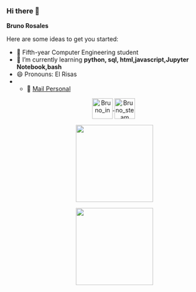 ### Hi there 👋


**Bruno Rosales** 

Here are some ideas to get you started:

- 🔭 Fifth-year Computer Engineering student
- 🌱 I’m currently learning **python, sql, html,javascript,Jupyter Notebook,bash**
- 😄 Pronouns: El Risas 
- - :e-mail: [Mail Personal](mailto:brunonicorc@gmail.com)

<p align="center">
  <a href="https://www.linkedin.com/in/bruno-rosales-18419a239/" target="blank">
    <img align="center" src="https://user-images.githubusercontent.com/65192923/161412096-c041ebcb-5bc1-4777-9cbd-4160f8e2f309.png" alt="Bruno_in" height="48px" width="48px" />
  </a>
  <a href="https://steamcommunity.com/profiles/76561198428947306/" target="blank" style='margin-right:4px'>
    <img align="center" src="https://user-images.githubusercontent.com/65192923/161411316-7cfe5597-1c0b-46ba-93dc-308036c19b63.png" alt="Bruno_steam" height="48px" width="48px" />
  </a>
</p>
  
<p align="center">
  <img height="180em" src="https://github-readme-stats.vercel.app/api?username=bruno212121&show_icons=true&theme=radical"/>
</p>


<p align="center">
  <img height="180em" src="https://github-readme-stats.vercel.app/api/top-langs/?username=bruno212121&layout=compact&langs_count=7&theme=chartreuse-light"/>
</p>


